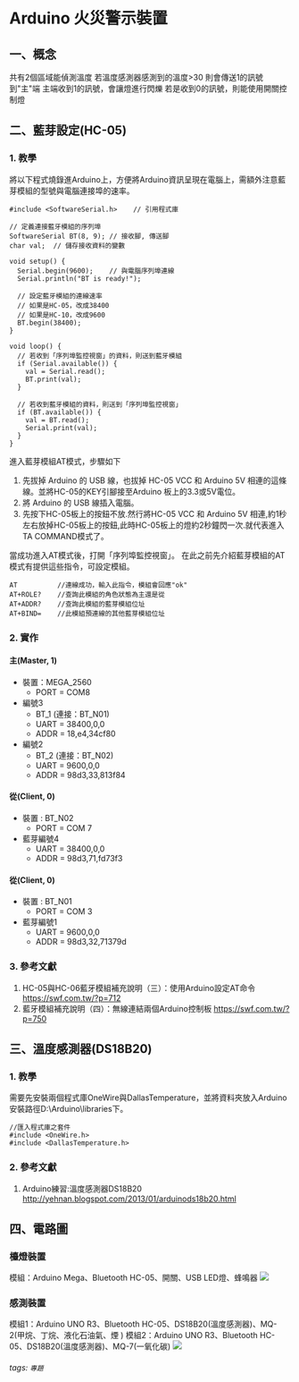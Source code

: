 # Arduino 火災警示裝置

## 一、概念
共有2個區域能偵測溫度
若溫度感測器感測到的溫度>30
則會傳送1的訊號到"主"端
主端收到1的訊號，會讓燈進行閃爍
若是收到0的訊號，則能使用開關控制燈

## 二、藍芽設定(HC-05)
### 1. 教學
將以下程式燒錄進Arduino上，方便將Arduino資訊呈現在電腦上，需額外注意藍芽模組的型號與電腦連接埠的速率。
```c=
#include <SoftwareSerial.h>    // 引用程式庫
 
// 定義連接藍牙模組的序列埠
SoftwareSerial BT(8, 9); // 接收腳, 傳送腳
char val;  // 儲存接收資料的變數
 
void setup() {
  Serial.begin(9600);    // 與電腦序列埠連線
  Serial.println("BT is ready!");
 
  // 設定藍牙模組的連線速率
  // 如果是HC-05，改成38400
  // 如果是HC-10，改成9600
  BT.begin(38400);
}
 
void loop() {
  // 若收到「序列埠監控視窗」的資料，則送到藍牙模組
  if (Serial.available()) {
    val = Serial.read();
    BT.print(val);
  }
 
  // 若收到藍牙模組的資料，則送到「序列埠監控視窗」
  if (BT.available()) {
    val = BT.read();
    Serial.print(val);
  }
}
```

進入藍芽模組AT模式，步驟如下
1. 先拔掉 Arduino 的 USB 線，也拔掉 HC-05 VCC 和 Arduino 5V 相連的這條線。並將HC-05的KEY引腳接至Arduino 板上的3.3或5V電位。
2. 將 Arduino 的 USB 線插入電腦。
3. 先按下HC-05板上的按鈕不放.然行將HC-05 VCC 和 Arduino 5V 相連,約1秒左右放掉HC-05板上的按鈕,此時HC-05板上的燈約2秒鐘閃一次.就代表進入TA COMMAND模式了。

當成功進入AT模式後，打開「序列埠監控視窗」。
在此之前先介紹藍芽模組的AT模式有提供這些指令，可設定模組。
```c=
AT          //連線成功，輸入此指令，模組會回應"ok"
AT+ROLE?    //查詢此模組的角色狀態為主還是從
AT+ADDR?    //查詢此模組的藍芽模組位址
AT+BIND=    //此模組預連線的其他藍芽模組位址
```
### 2. 實作
#### 主(Master, 1)
- 裝置：MEGA_2560
    - PORT = COM8
- 編號3
    - BT_1 (連接：BT_N01)
    - UART = 38400,0,0
    - ADDR = 18,e4,34cf80
- 編號2
    - BT_2 (連接：BT_N02)
    - UART = 9600,0,0
    - ADDR = 98d3,33,813f84

#### 從(Client, 0)
- 裝置 : BT_N02
    - PORT = COM 7
- 藍芽編號4
    - UART = 38400,0,0
    - ADDR = 98d3,71,fd73f3

#### 從(Client, 0)
- 裝置 : BT_N01
    - PORT = COM 3
- 藍芽編號1
    - UART = 9600,0,0
    - ADDR = 98d3,32,71379d

### 3. 參考文獻
1. HC-05與HC-06藍牙模組補充說明（三）：使用Arduino設定AT命令
https://swf.com.tw/?p=712
2. 藍牙模組補充說明（四）：無線連結兩個Arduino控制板
https://swf.com.tw/?p=750

## 三、溫度感測器(DS18B20)
### 1. 教學
需要先安裝兩個程式庫OneWire與DallasTemperature，並將資料夾放入Arduino安裝路徑D:\Arduino\libraries下。
```c=
//匯入程式庫之套件
#include <OneWire.h>
#include <DallasTemperature.h>
```

### 2. 參考文獻
1. Arduino練習:溫度感測器DS18B20
http://yehnan.blogspot.com/2013/01/arduinods18b20.html

## 四、電路圖
### 檯燈裝置
模組：Arduino Mega、Bluetooth HC-05、開關、USB LED燈、蜂鳴器
![](https://i.imgur.com/bpa6tjW.png)

### 感測裝置
模組1：Arduino UNO R3、Bluetooth HC-05、DS18B20(溫度感測器)、MQ-2(甲烷、丁烷、液化石油氣、煙 )
模組2：Arduino UNO R3、Bluetooth HC-05、DS18B20(溫度感測器)、MQ-7(一氧化碳)
![](https://i.imgur.com/5QlNk4E.png)

###### tags: `專題`

